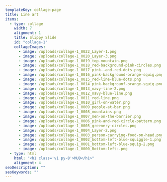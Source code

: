 ```yaml
---
templateKey: collage-page
title: Line art
items:
  - type: collage
    width: 7
    alignment: 1
    title: Slippy Slide
    id: "collage-1"
    collageImages:
      - image: /uploads/collage-1_0022_Layer-1.png
      - image: /uploads/collage-1_0020_Layer-3.png
      - image: /uploads/collage-1_0019_top-mountain.png
      - image: /uploads/collage-1_0018_red-background-pink-circles.png
      - image: /uploads/collage-1_0017_pink--and-red-dots.png
      - image: /uploads/collage-1_0016_pink-background-orange-squig.png
      - image: /uploads/collage-1_0015_red-line-blue-dots.png
      - image: /uploads/collage-1_0014_pink-backgrounf-orange-squig.png
      - image: /uploads/collage-1_0013_navy-line-2.png
      - image: /uploads/collage-1_0012_navy-blue-line.png
      - image: /uploads/collage-1_0011_red-line.png
      - image: /uploads/collage-1_0010_girl-on-water.png
      - image: /uploads/collage-1_0009_people-at-bar.png
      - image: /uploads/collage-1_0008_mountains.png
      - image: /uploads/collage-1_0007_men-on-the-barrier.png
      - image: /uploads/collage-1_0006_pink-and-red-circle-pattern.png
      - image: /uploads/collage-1_0005_greenery-circles.png
      - image: /uploads/collage-1_0004_Layer-2.png
      - image: /uploads/collage-1_0003_person-carrying-food-on-head.png
      - image: /uploads/collage-1_0002_bottom-left-blue-squiggle-1.png
      - image: /uploads/collage-1_0001_bottom-left-blue-squig-2.png
      - image: /uploads/collage-1_0000_Bottom-left-.png
  - type: html
    html: "<h1 class='v1 py-8'>MUD</h1>"
    alignment: 4
seoDescription: ""
seoKeywords: ""
---
```

